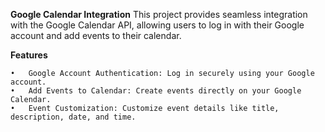 **Google Calendar Integration**
This project provides seamless integration with the Google Calendar API, allowing users to log in with their Google account and add events to their calendar.

**Features**

	•	Google Account Authentication: Log in securely using your Google account.
	•	Add Events to Calendar: Create events directly on your Google Calendar.
	•	Event Customization: Customize event details like title, description, date, and time.
